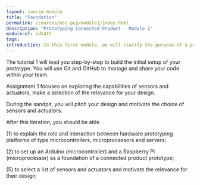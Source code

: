 ```yaml
---
layout: course-module
title: "Foundation"
permalink: /courses/msc-pcp/module1/index.html
description: "Prototyping Connected Product - Module 1"
module-of: id5415
tags:
introduction: In this first module, we will clarify the purpose of a prototype in the context of connected products. Then, we will rely on a demo to extract the components that compose an 'IoT stack'. Finally, we will go through the course objective and practicalities.
---
```


The tutorial 1 will lead you step-by-step to build the initial setup of your prototype. You will use Git and GitHub to manage and share your code within your team.

Assignment 1 focuses on exploring the capabilities of sensors and actuators, make a selection of the relevance for your design.

During the sandpit, you will pitch your design and motivate the choice of sensors and actuators.

After this iteration, you should be able

(1) to explain the role and interaction between hardware prototyping platforms of type microcontrollers, microprocessors and servers;

(2) to set up an Arduino (microcontroller) and a Raspberry Pi (microprocessor) as a foundation of a connected product prototype;

(5) to select a list of sensors and actuators and motivate the relevance for their design;